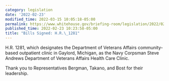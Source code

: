 ```yaml
---
category: legislation
date: '2022-02-23'
modified_time: 2022-03-15 10:05:18-05:00
permalink: https://www.whitehouse.gov/briefing-room/legislation/2022/02/23/bills-signed-h-r-1281/
published_time: 2022-02-23 10:23:58-05:00
title: "Bills Signed: H.R.\_1281"
---
```

 
H.R. 1281, which designates the Department of Veterans Affairs
community-based outpatient clinic in Gaylord, Michigan, as the Navy
Corpsman Steve Andrews Department of Veterans Affairs Health Care
Clinic.

Thank you to Representatives Bergman, Takano, and Bost for their
leadership. 
